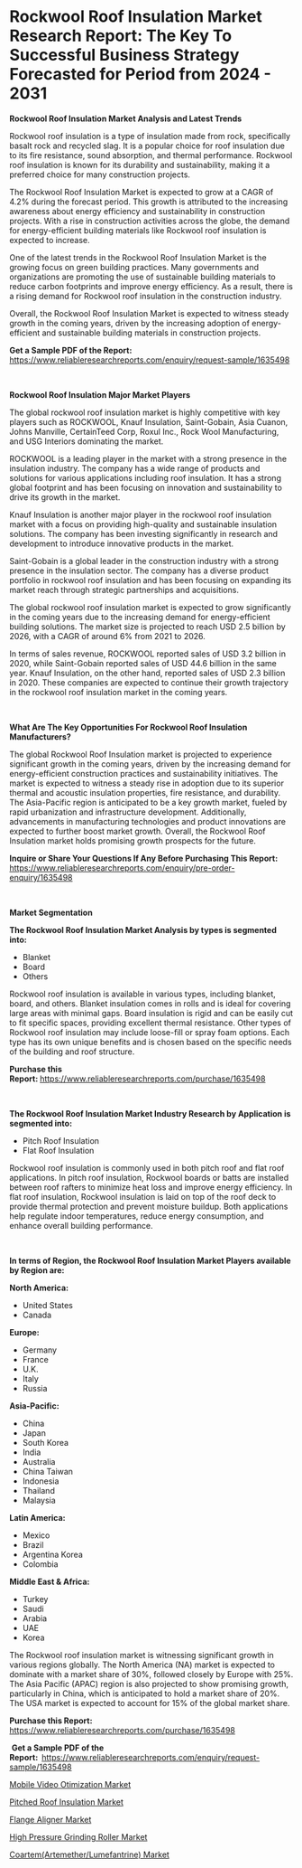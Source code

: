 <p><h1>Rockwool Roof Insulation Market Research Report: The Key To Successful Business Strategy Forecasted for Period from 2024 - 2031</h1></p><p><strong>Rockwool Roof Insulation Market Analysis and Latest Trends</strong></p>
<p><p>Rockwool roof insulation is a type of insulation made from rock, specifically basalt rock and recycled slag. It is a popular choice for roof insulation due to its fire resistance, sound absorption, and thermal performance. Rockwool roof insulation is known for its durability and sustainability, making it a preferred choice for many construction projects.</p><p>The Rockwool Roof Insulation Market is expected to grow at a CAGR of 4.2% during the forecast period. This growth is attributed to the increasing awareness about energy efficiency and sustainability in construction projects. With a rise in construction activities across the globe, the demand for energy-efficient building materials like Rockwool roof insulation is expected to increase.</p><p>One of the latest trends in the Rockwool Roof Insulation Market is the growing focus on green building practices. Many governments and organizations are promoting the use of sustainable building materials to reduce carbon footprints and improve energy efficiency. As a result, there is a rising demand for Rockwool roof insulation in the construction industry.</p><p>Overall, the Rockwool Roof Insulation Market is expected to witness steady growth in the coming years, driven by the increasing adoption of energy-efficient and sustainable building materials in construction projects.</p></p>
<p><strong>Get a Sample PDF of the Report:&nbsp;</strong> <a href="https://www.reliableresearchreports.com/enquiry/request-sample/1635498">https://www.reliableresearchreports.com/enquiry/request-sample/1635498</a></p>
<p>&nbsp;</p>
<p><strong>Rockwool Roof Insulation Major Market Players</strong></p>
<p><p>The global rockwool roof insulation market is highly competitive with key players such as ROCKWOOL, Knauf Insulation, Saint-Gobain, Asia Cuanon, Johns Manville, CertainTeed Corp, Roxul Inc., Rock Wool Manufacturing, and USG Interiors dominating the market.</p><p>ROCKWOOL is a leading player in the market with a strong presence in the insulation industry. The company has a wide range of products and solutions for various applications including roof insulation. It has a strong global footprint and has been focusing on innovation and sustainability to drive its growth in the market.</p><p>Knauf Insulation is another major player in the rockwool roof insulation market with a focus on providing high-quality and sustainable insulation solutions. The company has been investing significantly in research and development to introduce innovative products in the market.</p><p>Saint-Gobain is a global leader in the construction industry with a strong presence in the insulation sector. The company has a diverse product portfolio in rockwool roof insulation and has been focusing on expanding its market reach through strategic partnerships and acquisitions.</p><p>The global rockwool roof insulation market is expected to grow significantly in the coming years due to the increasing demand for energy-efficient building solutions. The market size is projected to reach USD 2.5 billion by 2026, with a CAGR of around 6% from 2021 to 2026.</p><p>In terms of sales revenue, ROCKWOOL reported sales of USD 3.2 billion in 2020, while Saint-Gobain reported sales of USD 44.6 billion in the same year. Knauf Insulation, on the other hand, reported sales of USD 2.3 billion in 2020. These companies are expected to continue their growth trajectory in the rockwool roof insulation market in the coming years.</p></p>
<p>&nbsp;</p>
<p><strong>What Are The Key Opportunities For Rockwool Roof Insulation Manufacturers?</strong></p>
<p><p>The global Rockwool Roof Insulation market is projected to experience significant growth in the coming years, driven by the increasing demand for energy-efficient construction practices and sustainability initiatives. The market is expected to witness a steady rise in adoption due to its superior thermal and acoustic insulation properties, fire resistance, and durability. The Asia-Pacific region is anticipated to be a key growth market, fueled by rapid urbanization and infrastructure development. Additionally, advancements in manufacturing technologies and product innovations are expected to further boost market growth. Overall, the Rockwool Roof Insulation market holds promising growth prospects for the future.</p></p>
<p><strong>Inquire or Share Your Questions If Any Before Purchasing This Report:</strong> <a href="https://www.reliableresearchreports.com/enquiry/pre-order-enquiry/1635498">https://www.reliableresearchreports.com/enquiry/pre-order-enquiry/1635498</a></p>
<p>&nbsp;</p>
<p><strong>Market Segmentation</strong></p>
<p><strong>The Rockwool Roof Insulation Market Analysis by types is segmented into:</strong></p>
<p><ul><li>Blanket</li><li>Board</li><li>Others</li></ul></p>
<p><p>Rockwool roof insulation is available in various types, including blanket, board, and others. Blanket insulation comes in rolls and is ideal for covering large areas with minimal gaps. Board insulation is rigid and can be easily cut to fit specific spaces, providing excellent thermal resistance. Other types of Rockwool roof insulation may include loose-fill or spray foam options. Each type has its own unique benefits and is chosen based on the specific needs of the building and roof structure.</p></p>
<p><strong>Purchase this Report:&nbsp;</strong><a href="https://www.reliableresearchreports.com/purchase/1635498">https://www.reliableresearchreports.com/purchase/1635498</a></p>
<p>&nbsp;</p>
<p><strong>The Rockwool Roof Insulation Market Industry Research by Application is segmented into:</strong></p>
<p><ul><li>Pitch Roof Insulation</li><li>Flat Roof Insulation</li></ul></p>
<p><p>Rockwool roof insulation is commonly used in both pitch roof and flat roof applications. In pitch roof insulation, Rockwool boards or batts are installed between roof rafters to minimize heat loss and improve energy efficiency. In flat roof insulation, Rockwool insulation is laid on top of the roof deck to provide thermal protection and prevent moisture buildup. Both applications help regulate indoor temperatures, reduce energy consumption, and enhance overall building performance.</p></p>
<p>&nbsp;</p>
<p><strong>In terms of Region, the Rockwool Roof Insulation Market Players available by Region are:</strong></p>
<p>
    <p> <strong> North America: </strong>
        <ul>
            <li>United States</li>
            <li>Canada</li>
        </ul>
        </p> 
    <p> <strong> Europe: </strong>
        <ul>
            <li>Germany</li>
            <li>France</li>
            <li>U.K.</li>
            <li>Italy</li>
            <li>Russia</li>
        </ul>
        </p> 
    <p> <strong> Asia-Pacific: </strong>
        <ul>
            <li>China</li>
            <li>Japan</li>
            <li>South Korea</li>
            <li>India</li>
            <li>Australia</li>
            <li>China Taiwan</li>
            <li>Indonesia</li>
            <li>Thailand</li>
            <li>Malaysia</li>
        </ul>
        </p> 
    <p> <strong> Latin America: </strong>
        <ul>
            <li>Mexico</li>
            <li>Brazil</li>
            <li>Argentina Korea</li>
            <li>Colombia</li>
        </ul>
        </p> 
    <p> <strong> Middle East & Africa: </strong>
        <ul>
            <li>Turkey</li>
            <li>Saudi</li>
            <li>Arabia</li>
            <li>UAE</li>
            <li>Korea</li>
        </ul>
    </p>
    </p>
<p><p>The Rockwool roof insulation market is witnessing significant growth in various regions globally. The North America (NA) market is expected to dominate with a market share of 30%, followed closely by Europe with 25%. The Asia Pacific (APAC) region is also projected to show promising growth, particularly in China, which is anticipated to hold a market share of 20%. The USA market is expected to account for 15% of the global market share.</p></p>
<p><strong>Purchase this Report: </strong><a href="https://www.reliableresearchreports.com/purchase/1635498">https://www.reliableresearchreports.com/purchase/1635498</a></p>
<p>&nbsp;<strong>Get a Sample PDF of the Report:&nbsp;&nbsp;</strong><a href="https://www.reliableresearchreports.com/enquiry/request-sample/1635498">https://www.reliableresearchreports.com/enquiry/request-sample/1635498</a></p>
<p><strong></strong></p>
<p><p><a href="https://issuu.com/reportprime-2/docs/mobile-video-otimization-market-size-2030.pptx">Mobile Video Otimization Market</a></p><p><a href="https://github.com/zjyglelu/Market-Research-Report-List-1/blob/main/pitched-roof-insulation-market.md">Pitched Roof Insulation Market</a></p><p><a href="https://issuu.com/reportprime-2/docs/flange-aligner-market-size-2030.pptx">Flange Aligner Market</a></p><p><a href="https://gratis-rainforest-2ca.notion.site/High-Pressure-Grinding-Roller-Market-Size-Focuses-on-Market-Dynamics-In-Depth-Analysis-and-Future-P-ca7e0ad814514aa3bb3cd1757d986527">High Pressure Grinding Roller Market</a></p><p><a href="https://view.publitas.com/reportprime-1/decoding-the-coartem-artemether-lumefantrine-market-a-deep-dive-into-the-latest-market-trends-market-segmentation-and-competitive-analysis/">Coartem(Artemether/Lumefantrine) Market</a></p></p>